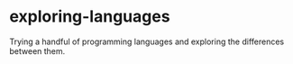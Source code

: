 # exploring-languages
Trying a handful of programming languages and exploring the differences between them.
